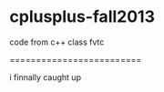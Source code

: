 cplusplus-fall2013
==================

code from c++ class fvtc

=========================

i finnally caught up